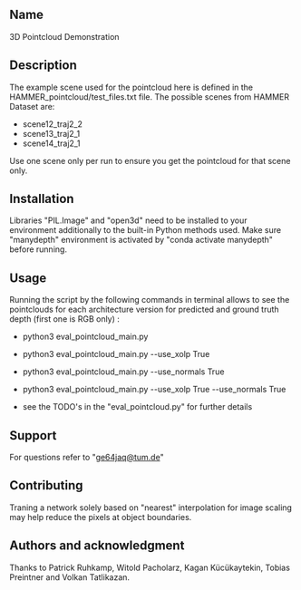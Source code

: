 
## Name
3D Pointcloud Demonstration

## Description
The example scene used for the pointcloud here is defined in the HAMMER_pointcloud/test_files.txt file. 
The possible scenes from HAMMER Dataset are:
 - scene12_traj2_2
 - scene13_traj2_1
 - scene14_traj2_1

Use one scene only per run to ensure you get the pointcloud for that scene only.
 
## Installation
Libraries "PIL.Image" and "open3d" need to be installed to your environment additionally to the built-in Python methods used.
Make sure "manydepth" environment is activated by "conda activate manydepth" before running.

## Usage
Running the script by the following commands in terminal allows to see the pointclouds for each architecture version for
predicted and ground truth depth (first one is RGB only) :

 - python3 eval_pointcloud_main.py 
 - python3 eval_pointcloud_main.py --use_xolp True
 - python3 eval_pointcloud_main.py --use_normals True
 - python3 eval_pointcloud_main.py --use_xolp True --use_normals True 


 - see the TODO's in the "eval_pointcloud.py" for further details

## Support
For questions refer to "ge64jaq@tum.de"

## Contributing
Traning a network solely based on "nearest" interpolation for image scaling may help reduce the pixels at object boundaries.

## Authors and acknowledgment
Thanks to Patrick Ruhkamp, Witold Pacholarz, Kagan Kücükaytekin, Tobias Preintner and Volkan Tatlikazan.
